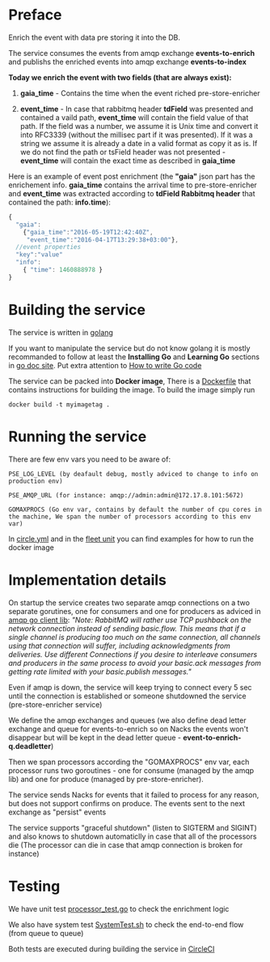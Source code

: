# Preface
Enrich the event with data pre storing it into the DB.

The service consumes the events from amqp exchange **events-to-enrich** and publishs the enriched events into amqp exchange **events-to-index**

**Today we enrich the event with two fields (that are always exist):**

1. **gaia_time** - Contains the time when the event riched pre-store-enricher

2. **event_time** - In case that rabbitmq header **tdField** was presented and contained a vaild path, **event_time** will contain the field value of that path. If the field was a number, we assume it is Unix time and convert it into RFC3339 (without the millisec part if it was presented). If it was a string we assume it is already a date in a valid format as copy it as is. If we do not find the path or tsField header was not presented - **event_time** will contain the exact time as described in **gaia_time**


Here is an example of event post enrichment (the **"gaia"** json part has the enrichement info. **gaia_time** contains the arrival time to pre-store-enricher and **event_time** was extracted according to **tdField Rabbitmq header** that contained the path: **info.time**):
```javascript
{
  "gaia":
    {"gaia_time":"2016-05-19T12:42:40Z", 
     "event_time":"2016-04-17T13:29:38+03:00"},
  //event properties
  "key":"value" 
  "info": 
    { "time": 1460888978 }
}
```

# Building the service
The service is written in [golang](https://golang.org/)

If you want to manipulate the service but do not know golang it is mostly recommanded to follow at least the **Installing Go** and **Learning Go** sections in [go doc site](https://golang.org/doc/). Put extra attention to [How to write Go code](https://golang.org/doc/code.html) 

The service can be packed into **Docker image**, There is a [Dockerfile](https://github.com/gaia-adm/pre-store-enricher/blob/master/Dockerfile) that contains instructions for building the image. To build the image simply run 
```docker
docker build -t myimagetag .
```

# Running the service
There are few env vars you need to be aware of:
```
PSE_LOG_LEVEL (by deafault debug, mostly adviced to change to info on production env)
```

```
PSE_AMQP_URL (for instance: amqp://admin:admin@172.17.8.101:5672)
```

```
GOMAXPROCS (Go env var, contains by default the number of cpu cores in the machine, We span the number of processors according to this env var)
```

In [circle.yml](https://github.com/gaia-adm/pre-store-enricher/blob/master/circle.yml) and in the [fleet unit](https://github.com/gaia-adm/pre-store-enricher/blob/master/pre-store-enricher.service) you can find examples for how to run the docker image

# Implementation details
On startup the service creates two separate amqp connections on a two separate gorutines, one for consumers and one for producers as adviced in [amqp go client lib](https://godoc.org/github.com/streadway/amqp):
*"Note: RabbitMQ will rather use TCP pushback on the network connection instead of sending basic.flow. This means that if a single channel is producing too much on the same connection, all channels using that connection will suffer, including acknowledgments from deliveries. Use different Connections if you desire to interleave consumers and producers in the same process to avoid your basic.ack messages from getting rate limited with your basic.publish messages."*

Even if amqp is down, the service will keep trying to connect every 5 sec until the connection is established or someone shutdowned the service (pre-store-enricher service)

We define the amqp exchanges and queues (we also define dead letter exchange and queue for events-to-enrich so on Nacks the events won't disappear but will be kept in the dead letter queue - **event-to-enrich-q.deadletter**)

Then we span processors according the "GOMAXPROCS" env var, each processor runs two goroutines - one for consume (managed by the amqp lib) and one for produce (managed by pre-store-enricher).

The service sends Nacks for events that it failed to process for any reason, but does not support confirms on produce.
The events sent to the next exchange as "persist" events

The service supports "graceful shutdown" (listen to SIGTERM and SIGINT) and also knows to shutdown automaticlly in case that all of the processors die (The processor can die in case that amqp connection is broken for instance)

# Testing

We have unit test [processor_test.go](https://github.com/gaia-adm/pre-store-enricher/blob/master/amqphandler/processor_test.go) to check the enrichment logic

We also have system test [SystemTest.sh](https://github.com/gaia-adm/pre-store-enricher/blob/master/SystemTest.sh) to check the end-to-end flow (from queue to queue)

Both tests are executed during building the service in [CircleCI](https://circleci.com/gh/gaia-adm/pre-store-enricher)
